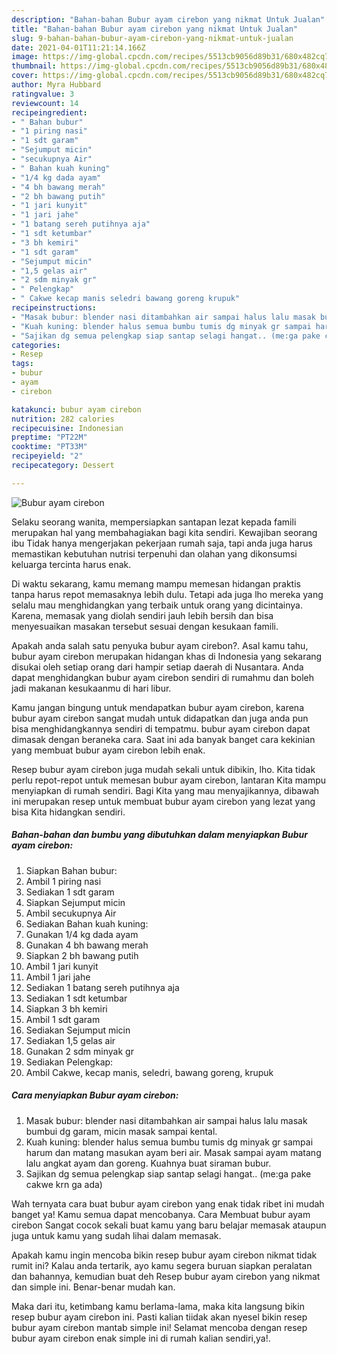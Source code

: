 ```yaml
---
description: "Bahan-bahan Bubur ayam cirebon yang nikmat Untuk Jualan"
title: "Bahan-bahan Bubur ayam cirebon yang nikmat Untuk Jualan"
slug: 9-bahan-bahan-bubur-ayam-cirebon-yang-nikmat-untuk-jualan
date: 2021-04-01T11:21:14.166Z
image: https://img-global.cpcdn.com/recipes/5513cb9056d89b31/680x482cq70/bubur-ayam-cirebon-foto-resep-utama.jpg
thumbnail: https://img-global.cpcdn.com/recipes/5513cb9056d89b31/680x482cq70/bubur-ayam-cirebon-foto-resep-utama.jpg
cover: https://img-global.cpcdn.com/recipes/5513cb9056d89b31/680x482cq70/bubur-ayam-cirebon-foto-resep-utama.jpg
author: Myra Hubbard
ratingvalue: 3
reviewcount: 14
recipeingredient:
- " Bahan bubur"
- "1 piring nasi"
- "1 sdt garam"
- "Sejumput micin"
- "secukupnya Air"
- " Bahan kuah kuning"
- "1/4 kg dada ayam"
- "4 bh bawang merah"
- "2 bh bawang putih"
- "1 jari kunyit"
- "1 jari jahe"
- "1 batang sereh putihnya aja"
- "1 sdt ketumbar"
- "3 bh kemiri"
- "1 sdt garam"
- "Sejumput micin"
- "1,5 gelas air"
- "2 sdm minyak gr"
- " Pelengkap"
- " Cakwe kecap manis seledri bawang goreng krupuk"
recipeinstructions:
- "Masak bubur: blender nasi ditambahkan air sampai halus lalu masak bumbui dg garam, micin masak sampai kental."
- "Kuah kuning: blender halus semua bumbu tumis dg minyak gr sampai harum dan matang masukan ayam beri air. Masak sampai ayam matang lalu angkat ayam dan goreng. Kuahnya buat siraman bubur."
- "Sajikan dg semua pelengkap siap santap selagi hangat.. (me:ga pake cakwe krn ga ada)"
categories:
- Resep
tags:
- bubur
- ayam
- cirebon

katakunci: bubur ayam cirebon 
nutrition: 282 calories
recipecuisine: Indonesian
preptime: "PT22M"
cooktime: "PT33M"
recipeyield: "2"
recipecategory: Dessert

---
```



![Bubur ayam cirebon](https://img-global.cpcdn.com/recipes/5513cb9056d89b31/680x482cq70/bubur-ayam-cirebon-foto-resep-utama.jpg)

Selaku seorang wanita, mempersiapkan santapan lezat kepada famili merupakan hal yang membahagiakan bagi kita sendiri. Kewajiban seorang ibu Tidak hanya mengerjakan pekerjaan rumah saja, tapi anda juga harus memastikan kebutuhan nutrisi terpenuhi dan olahan yang dikonsumsi keluarga tercinta harus enak.

Di waktu  sekarang, kamu memang mampu memesan hidangan praktis tanpa harus repot memasaknya lebih dulu. Tetapi ada juga lho mereka yang selalu mau menghidangkan yang terbaik untuk orang yang dicintainya. Karena, memasak yang diolah sendiri jauh lebih bersih dan bisa menyesuaikan masakan tersebut sesuai dengan kesukaan famili. 



Apakah anda salah satu penyuka bubur ayam cirebon?. Asal kamu tahu, bubur ayam cirebon merupakan hidangan khas di Indonesia yang sekarang disukai oleh setiap orang dari hampir setiap daerah di Nusantara. Anda dapat menghidangkan bubur ayam cirebon sendiri di rumahmu dan boleh jadi makanan kesukaanmu di hari libur.

Kamu jangan bingung untuk mendapatkan bubur ayam cirebon, karena bubur ayam cirebon sangat mudah untuk didapatkan dan juga anda pun bisa menghidangkannya sendiri di tempatmu. bubur ayam cirebon dapat dimasak dengan beraneka cara. Saat ini ada banyak banget cara kekinian yang membuat bubur ayam cirebon lebih enak.

Resep bubur ayam cirebon juga mudah sekali untuk dibikin, lho. Kita tidak perlu repot-repot untuk memesan bubur ayam cirebon, lantaran Kita mampu menyiapkan di rumah sendiri. Bagi Kita yang mau menyajikannya, dibawah ini merupakan resep untuk membuat bubur ayam cirebon yang lezat yang bisa Kita hidangkan sendiri.

<!--inarticleads1-->

##### Bahan-bahan dan bumbu yang dibutuhkan dalam menyiapkan Bubur ayam cirebon:

1. Siapkan  Bahan bubur:
1. Ambil 1 piring nasi
1. Sediakan 1 sdt garam
1. Siapkan Sejumput micin
1. Ambil secukupnya Air
1. Sediakan  Bahan kuah kuning:
1. Gunakan 1/4 kg dada ayam
1. Gunakan 4 bh bawang merah
1. Siapkan 2 bh bawang putih
1. Ambil 1 jari kunyit
1. Ambil 1 jari jahe
1. Sediakan 1 batang sereh putihnya aja
1. Sediakan 1 sdt ketumbar
1. Siapkan 3 bh kemiri
1. Ambil 1 sdt garam
1. Sediakan Sejumput micin
1. Sediakan 1,5 gelas air
1. Gunakan 2 sdm minyak gr
1. Sediakan  Pelengkap:
1. Ambil  Cakwe, kecap manis, seledri, bawang goreng, krupuk




<!--inarticleads2-->

##### Cara menyiapkan Bubur ayam cirebon:

1. Masak bubur: blender nasi ditambahkan air sampai halus lalu masak bumbui dg garam, micin masak sampai kental.
1. Kuah kuning: blender halus semua bumbu tumis dg minyak gr sampai harum dan matang masukan ayam beri air. Masak sampai ayam matang lalu angkat ayam dan goreng. Kuahnya buat siraman bubur.
1. Sajikan dg semua pelengkap siap santap selagi hangat.. (me:ga pake cakwe krn ga ada)




Wah ternyata cara buat bubur ayam cirebon yang enak tidak ribet ini mudah banget ya! Kamu semua dapat mencobanya. Cara Membuat bubur ayam cirebon Sangat cocok sekali buat kamu yang baru belajar memasak ataupun juga untuk kamu yang sudah lihai dalam memasak.

Apakah kamu ingin mencoba bikin resep bubur ayam cirebon nikmat tidak rumit ini? Kalau anda tertarik, ayo kamu segera buruan siapkan peralatan dan bahannya, kemudian buat deh Resep bubur ayam cirebon yang nikmat dan simple ini. Benar-benar mudah kan. 

Maka dari itu, ketimbang kamu berlama-lama, maka kita langsung bikin resep bubur ayam cirebon ini. Pasti kalian tiidak akan nyesel bikin resep bubur ayam cirebon mantab simple ini! Selamat mencoba dengan resep bubur ayam cirebon enak simple ini di rumah kalian sendiri,ya!.

